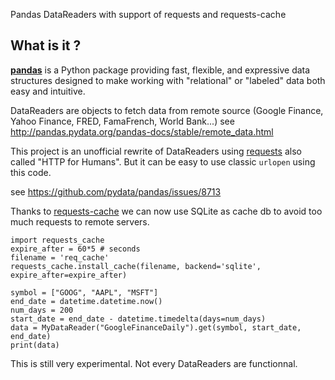 Pandas DataReaders with support of requests and requests-cache

## What is it ?
[**pandas**](http://pandas.pydata.org/) is a Python package providing fast, flexible, and expressive data
structures designed to make working with "relational" or "labeled" data both
easy and intuitive.

DataReaders are objects to fetch data from remote source (Google Finance, Yahoo Finance, FRED, FamaFrench, World Bank...)
see http://pandas.pydata.org/pandas-docs/stable/remote_data.html

This project is an unofficial rewrite of DataReaders using [requests](http://www.python-requests.org/) also called "HTTP for Humans". But it can be easy to use classic `urlopen` using this code.

see https://github.com/pydata/pandas/issues/8713

Thanks to [requests-cache](https://readthedocs.org/projects/requests-cache/) we can now use SQLite as cache db to avoid too much requests to remote servers.

    import requests_cache
    expire_after = 60*5 # seconds
    filename = 'req_cache'
    requests_cache.install_cache(filename, backend='sqlite', expire_after=expire_after)
    
    symbol = ["GOOG", "AAPL", "MSFT"]
    end_date = datetime.datetime.now()
    num_days = 200
    start_date = end_date - datetime.timedelta(days=num_days)
    data = MyDataReader("GoogleFinanceDaily").get(symbol, start_date, end_date)
    print(data)

This is still very experimental. Not every DataReaders are functionnal.
